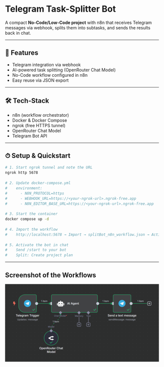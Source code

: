 # Telegram Task-Splitter Bot

A compact **No-Code/Low-Code project** with n8n that receives Telegram messages via webhook, splits them into subtasks, and sends the results back in chat.

---

## 🚀 Features

- Telegram integration via webhook  
- AI-powered task splitting (OpenRouter Chat Model)  
- No-Code workflow configured in n8n  
- Easy reuse via JSON export  

---

## 🛠 Tech-Stack

- n8n (workflow orchestrator)  
- Docker & Docker Compose  
- ngrok (free HTTPS tunnel)  
- OpenRouter Chat Model  
- Telegram Bot API  

---

## ⏱ Setup & Quickstart

```bash
# 1. Start ngrok tunnel and note the URL  
ngrok http 5678

# 2. Update docker-compose.yml  
#    environment:
#      - N8N_PROTOCOL=https
#      - WEBHOOK_URL=https://<your-ngrok-url>.ngrok-free.app
#      - N8N_EDITOR_BASE_URL=https://<your-ngrok-url>.ngrok-free.app

# 3. Start the container  
docker compose up -d

# 4. Import the workflow  
#    http://localhost:5678 → Import → splitBot_n8n_workflow.json → Active

# 5. Activate the bot in chat  
#    Send /start to your bot  
#    Split: Create project plan
```
---
## Screenshot of the Workflows
![Workflow Canvas](./splitBot_workflow_screenshot.png)
